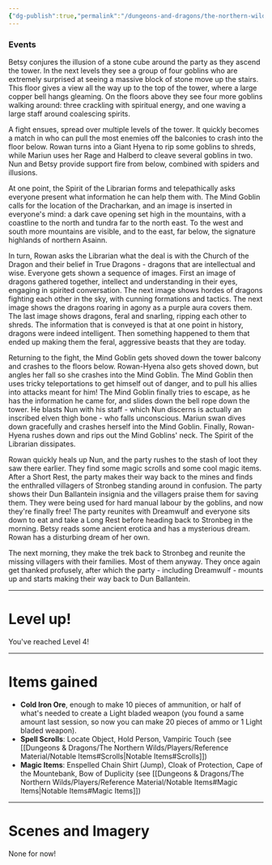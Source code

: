 ```yaml
---
{"dg-publish":true,"permalink":"/dungeons-and-dragons/the-northern-wilds/players/journal/session-6/","tags":["TTRPG/Campaigns/Northern-Wilds","Journal"]}
---
```


### Events
Betsy conjures the illusion of a stone cube around the party as they ascend the tower. In the next levels they see a group of four goblins who are extremely surprised at seeing a massive block of stone move up the stairs. This floor gives a view all the way up to the top of the tower, where a large copper bell hangs gleaming. On the floors above they see four more goblins walking around: three crackling with spiritual energy, and one waving a large staff around coalescing spirits.

A fight ensues, spread over multiple levels of the tower. It quickly becomes a match in who can pull the most enemies off the balconies to crash into the floor below. Rowan turns into a Giant Hyena to rip some goblins to shreds, while Mariun uses her Rage and Halberd to cleave several goblins in two. Nun and Betsy provide support fire from below, combined with spiders and illusions. 

At one point, the Spirit of the Librarian forms and telepathically asks everyone present what information he can help them with. The Mind Goblin calls for the location of the Dracharkan, and an image is inserted in everyone's mind: a dark cave opening set high in the mountains, with a coastline to the north and tundra far to the north east. To the west and south more mountains are visible, and to the east, far below, the signature highlands of northern Asainn.

In turn, Rowan asks the Librarian what the deal is with the Church of the Dragon and their belief in True Dragons - dragons that are intellectual and wise. Everyone gets shown a sequence of images. First an image of dragons gathered together, intellect and understanding in their eyes, engaging in spirited conversation. The next image shows hordes of dragons fighting each other in the sky, with cunning formations and tactics. The next image shows the dragons roaring in agony as a purple aura covers them. The last image shows dragons, feral and snarling, ripping each other to shreds. The information that is conveyed is that at one point in history, dragons were indeed intelligent. Then something happened to them that ended up making them the feral, aggressive beasts that they are today.

Returning to the fight, the Mind Goblin gets shoved down the tower balcony and crashes to the floors below. Rowan-Hyena also gets shoved down, but angles her fall so she crashes into the Mind Goblin. The Mind Goblin then uses tricky teleportations to get himself out of danger, and to pull his allies into attacks meant for him! The Mind Goblin finally tries to escape, as he has the information he came for, and slides down the bell rope down the tower. He blasts Nun with his staff - which Nun discerns is actually an inscribed elven thigh bone - who falls unconscious. Mariun swan dives down gracefully and crashes herself into the Mind Goblin. Finally, Rowan-Hyena rushes down and rips out the Mind Goblins' neck. The Spirit of the Librarian dissipates.

Rowan quickly heals up Nun, and the party rushes to the stash of loot they saw there earlier. They find some magic scrolls and some cool magic items. After a Short Rest, the party makes their way back to the mines and finds the enthralled villagers of Stronbeg standing around in confusion. The party shows their Dun Ballantein insignia and the villagers praise them for saving them. They were being used for hard manual labour by the goblins, and now they're finally free! The party reunites with Dreamwulf and everyone sits down to eat and take a Long Rest before heading back to Stronbeg in the morning. Betsy reads some ancient erotica and has a mysterious dream. Rowan has a disturbing dream of her own.

The next morning, they make the trek back to Stronbeg and reunite the missing villagers with their families. Most of them anyway. They once again get thanked profusely, after which the party - including Dreamwulf - mounts up and starts making their way back to Dun Ballantein.

---
# Level up!
You've reached Level 4!

---
# Items gained
- **Cold Iron Ore**, enough to make 10 pieces of ammunition, or half of what's needed to create a Light bladed weapon (you found a same amount last session, so now you can make 20 pieces of ammo or 1 Light bladed weapon).
- **Spell Scrolls**: Locate Object, Hold Person, Vampiric Touch (see [[Dungeons & Dragons/The Northern Wilds/Players/Reference Material/Notable Items#Scrolls\|Notable Items#Scrolls]])
- **Magic Items**: Enspelled Chain Shirt (Jump), Cloak of Protection, Cape of the Mountebank, Bow of Duplicity (see [[Dungeons & Dragons/The Northern Wilds/Players/Reference Material/Notable Items#Magic Items\|Notable Items#Magic Items]])

---
# Scenes and Imagery
None for now!